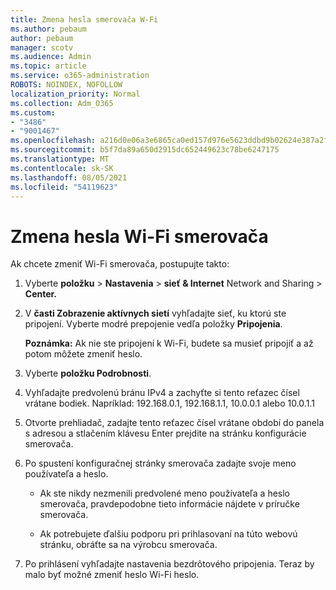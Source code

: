 ```yaml
---
title: Zmena hesla smerovača W-Fi
ms.author: pebaum
author: pebaum
manager: scotv
ms.audience: Admin
ms.topic: article
ms.service: o365-administration
ROBOTS: NOINDEX, NOFOLLOW
localization_priority: Normal
ms.collection: Adm_O365
ms.custom:
- "3486"
- "9001467"
ms.openlocfilehash: a216d0e06a3e6865ca0ed157d976e5623ddbd9b02624e387a2f9755315f913bd
ms.sourcegitcommit: b5f7da89a650d2915dc652449623c78be6247175
ms.translationtype: MT
ms.contentlocale: sk-SK
ms.lasthandoff: 08/05/2021
ms.locfileid: "54119623"
---
```

# <a name="change-your-wi-fi-router-password"></a>Zmena hesla Wi-Fi smerovača

Ak chcete zmeniť Wi-Fi smerovača, postupujte takto:

1. Vyberte **položku**  >  **Nastavenia**  >  **sieť & Internet** Network and Sharing  >  **Center.**

2. V **časti Zobrazenie aktívnych sietí** vyhľadajte sieť, ku ktorú ste pripojení. Vyberte modré prepojenie vedľa položky **Pripojenia**.<br>

   **Poznámka:** Ak nie ste pripojení k Wi-Fi, budete sa musieť pripojiť a až potom môžete zmeniť heslo.

3. Vyberte **položku Podrobnosti**.

4. Vyhľadajte predvolenú bránu IPv4 a zachyťte si tento reťazec čísel vrátane bodiek. Napríklad: 192.168.0.1, 192.168.1.1, 10.0.0.1 alebo 10.0.1.1

5. Otvorte prehliadač, zadajte tento reťazec čísel vrátane období do panela s adresou a stlačením klávesu Enter prejdite na stránku konfigurácie smerovača.

6. Po spustení konfiguračnej stránky smerovača zadajte svoje meno používateľa a heslo.<br>
   - Ak ste nikdy nezmenili predvolené meno používateľa a heslo smerovača, pravdepodobne tieto informácie nájdete v príručke smerovača.

   - Ak potrebujete ďalšiu podporu pri prihlasovaní na túto webovú stránku, obráťte sa na výrobcu smerovača.

7. Po prihlásení vyhľadajte nastavenia bezdrôtového pripojenia. Teraz by malo byť možné zmeniť heslo Wi-Fi heslo.
